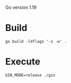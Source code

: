 Go version 1.19

# Build

```
go build -ldflags '-s -w' .
```

# Execute

```
GIN_MODE=release ./gin
```